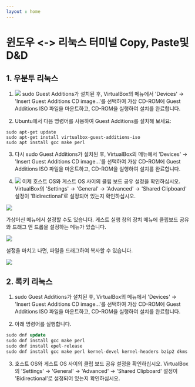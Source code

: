 ```yaml
---
layout : home
---
```


# 윈도우 <-> 리눅스 터미널 Copy, Paste및 D&D





## 1. 우분투 리눅스

1. ![](https://www.manualfactory.net/wp-content/uploads/%EB%B2%84%EC%B6%94%EC%96%BC%EB%B0%95%EC%8A%A4-%ED%8C%8C%EC%9D%BC-%EC%A0%84%EC%86%A1-07.png)
   sudo Guest Additions가 설치된 후, VirtualBox의 메뉴에서 'Devices' -> 'Insert Guest Additions CD image...'를 선택하여 가상 CD-ROM에 Guest Additions ISO 파일을 마운트하고, CD-ROM을 실행하여 설치를 완료합니다.
   
2. Ubuntu에서 다음 명령어를 사용하여 Guest Additions를 설치해 보세요:

```
sudo apt-get update
sudo apt-get install virtualbox-guest-additions-iso
sudo apt install gcc make perl
```

3. 다시 sudo Guest Additions가 설치된 후, VirtualBox의 메뉴에서 'Devices' -> 'Insert Guest Additions CD image...'를 선택하여 가상 CD-ROM에 Guest Additions ISO 파일을 마운트하고, CD-ROM을 실행하여 설치를 완료합니다.
   

4.  ![](https://www.manualfactory.net/wp-content/uploads/%EB%B2%84%EC%B6%94%EC%96%BC%EB%B0%95%EC%8A%A4-%ED%8C%8C%EC%9D%BC-%EC%A0%84%EC%86%A1-01.png)
   이제 호스트 OS와 게스트 OS 사이의 클립 보드 공유 설정을 확인하십시오. VirtualBox의 'Settings' -> 'General' -> 'Advanced' -> 'Shared Clipboard' 설정이 'Bidirectional'로 설정되어 있는지 확인하십시오.

![](https://www.manualfactory.net/wp-content/uploads/%EB%B2%84%EC%B6%94%EC%96%BC%EB%B0%95%EC%8A%A4-%ED%8C%8C%EC%9D%BC-%EC%A0%84%EC%86%A1-03.png)

가상머신 메뉴에서 설정할 수도 있습니다. 게스트 실행 창의 장치 메뉴에 클립보드 공유와 드래그 앤 드롭을 설정하는 메뉴가 있습니다.

![](https://www.manualfactory.net/wp-content/uploads/%EB%B2%84%EC%B6%94%EC%96%BC%EB%B0%95%EC%8A%A4-%ED%8C%8C%EC%9D%BC-%EC%A0%84%EC%86%A1-04.png)

설정을 마치고 나면, 파일을 드래그하여 복사할 수 있습니다.

![](https://www.manualfactory.net/wp-content/uploads/%EB%B2%84%EC%B6%94%EC%96%BC%EB%B0%95%EC%8A%A4-%ED%8C%8C%EC%9D%BC-%EC%A0%84%EC%86%A1-05.png)



## 2. 록키 리눅스

1. sudo Guest Additions가 설치된 후, VirtualBox의 메뉴에서 'Devices' -> 'Insert Guest Additions CD image...'를 선택하여 가상 CD-ROM에 Guest Additions ISO 파일을 마운트하고, CD-ROM을 실행하여 설치를 완료합니다.
   
2. 아래 명령어를 실행합니다.

```sql
sudo dnf update
sudo dnf install gcc make perl
sudo dnf install epel-release
sudo dnf install gcc make perl kernel-devel kernel-headers bzip2 dkms
```

3. 호스트 OS와 게스트 OS 사이의 클립 보드 공유 설정을 확인하십시오. VirtualBox의 'Settings' -> 'General' -> 'Advanced' -> 'Shared Clipboard' 설정이 'Bidirectional'로 설정되어 있는지 확인하십시오.
